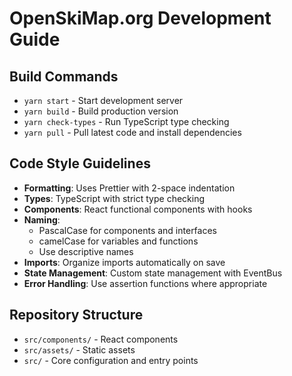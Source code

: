 # OpenSkiMap.org Development Guide

## Build Commands
- `yarn start` - Start development server
- `yarn build` - Build production version
- `yarn check-types` - Run TypeScript type checking
- `yarn pull` - Pull latest code and install dependencies

## Code Style Guidelines
- **Formatting**: Uses Prettier with 2-space indentation
- **Types**: TypeScript with strict type checking
- **Components**: React functional components with hooks
- **Naming**: 
  - PascalCase for components and interfaces
  - camelCase for variables and functions
  - Use descriptive names
- **Imports**: Organize imports automatically on save
- **State Management**: Custom state management with EventBus
- **Error Handling**: Use assertion functions where appropriate

## Repository Structure
- `src/components/` - React components
- `src/assets/` - Static assets
- `src/` - Core configuration and entry points